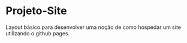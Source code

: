 # Projeto-Site
 Layout básico para desenvolver uma noção de como hospedar um site utilizando o github pages.
